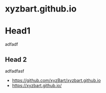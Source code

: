 # xyzbart.github.io
# Head1 
adfadf
## Head 2
adfadfasf


- https://github.com/xyzBart/xyzbart.github.io
- https://xyzbart.github.io/